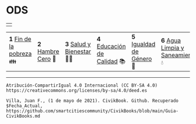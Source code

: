 # ODS



||
| ----- |
||

| | | | | | | | | | | | | | | | | |
|------------ | -------------|------------ |------------ | -------------|------------ |------------ | -------------|------------ |------------ | -------------|------------ |------------ | -------------|------------ |------------ | -------------|
|**1** [Fin de la pobreza](ODS/1.md) 👪|**2** [Hambre Cero](ODS/2.md) 🍲|**3** [Salud y Bienestar](ODS/3.md) 🧑‍⚕️|**4** [Educación de  Calidad](ODS/4.md) 📚|**5** [Igualdad de Género](ODS/5.md) 👥|**6** [Agua Limpia y Saneamiento](ODS/6.md) 💧|**7** [Energía Asequible y No Contaminante](ODS/7.md) 🔆|**8** [Agua Limpia y Saneamiento](ODS/8.md) :chart_with_upwards_trend:|**9** [Agua Limpia y Saneamiento](ODS/9.md) :gear:|**10** [Agua Limpia y Saneamiento](ODS/10.md) :left_right_arrow:|**11** [Agua Limpia y Saneamiento](ODS/11.md) :cityscape:|**12** [Agua Limpia y Saneamiento](ODS/12.md) :infinity:|**13** [Agua Limpia y Saneamiento](ODS/13.md) :earth_americas:|**14** [Agua Limpia y Saneamiento](ODS/14.md) :fish:|**15** [Agua Limpia y Saneamiento](ODS/15.md) :deciduous_tree:|**16** [Agua Limpia y Saneamiento](ODS/16.md) :dove:|**17** [Agua Limpia y Saneamiento](ODS/17.md) :atom_symbol:|


---------
```Atribución-CompartirIgual 4.0 Internacional (CC BY-SA 4.0) https://creativecommons.org/licenses/by-sa/4.0/deed.es```

`Villa, Juan F., (1 de mayo de 2021). CivikBook. Github. Recuperado $Fecha_Actual, https://github.com/smartcitiescommunity/CivikBooks/blob/main/Guia-CivikBooks.md`

